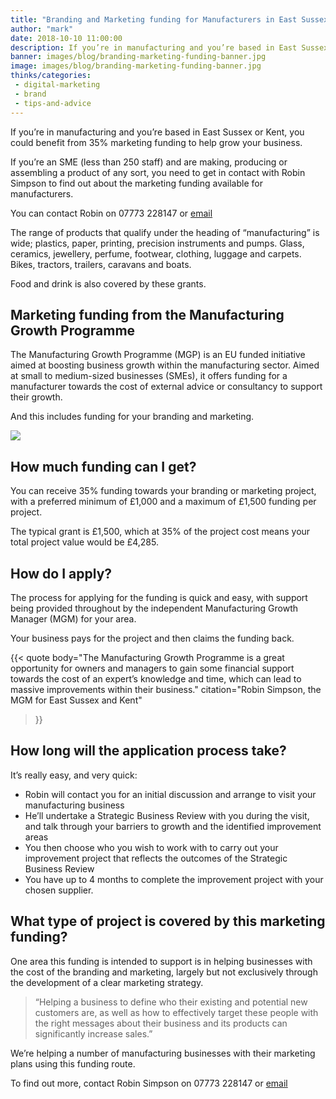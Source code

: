 ```yaml
---
title: "Branding and Marketing funding for Manufacturers in East Sussex and Kent"
author: "mark"
date: 2018-10-10 11:00:00
description: If you’re in manufacturing and you’re based in East Sussex or Kent, you could benefit from 35% marketing funding to help grow your business.
banner: images/blog/branding-marketing-funding-banner.jpg
image: images/blog/branding-marketing-funding-banner.jpg
thinks/categories: 
 - digital-marketing
 - brand
 - tips-and-advice
---
```


If you’re in manufacturing and you’re based in East Sussex or Kent, you could benefit from 35% marketing funding to help grow your business.

If you’re an SME (less than 250 staff) and are making, producing or assembling a product of any sort, you need to get in contact with Robin Simpson to find out about the marketing funding available for manufacturers. 

You can contact Robin on 07773 228147 or [email](mailto:robin.simpson@egs.live)

The range of products that qualify under the heading of “manufacturing” is wide; plastics, paper, printing, precision instruments and pumps. Glass, ceramics, jewellery, perfume, footwear, clothing, luggage and carpets. Bikes, tractors, trailers, caravans and boats. 

Food and drink is also covered by these grants.

## Marketing funding from the Manufacturing Growth Programme

The Manufacturing Growth Programme (MGP) is an EU funded initiative aimed at boosting business growth within the manufacturing sector. Aimed at small to medium-sized businesses (SMEs), it offers funding for a manufacturer towards the cost of external advice or consultancy to support their growth.

And this includes funding for your branding and marketing.

![](images/blog/branding-marketing-growth.jpg)

## How much funding can I get?

You can receive 35% funding towards your branding or marketing project, with a preferred minimum of £1,000 and a maximum of £1,500 funding per project.

The typical grant is £1,500, which at 35% of the project cost means your total project value would be £4,285.

## How do I apply?

The process for applying for the funding is quick and easy, with support being provided throughout by the independent Manufacturing Growth Manager (MGM) for your area.

Your business pays for the project and then claims the funding back.

{{< quote
	body="The Manufacturing Growth Programme is a great opportunity for owners and managers to gain some financial support towards the cost of an expert’s knowledge and time, which can lead to massive improvements within their business."
	citation="Robin Simpson, the MGM for East Sussex and Kent"
>}} 

## How long will the application process take?

It’s really easy, and very quick:

* Robin will contact you for an initial discussion and arrange to visit your manufacturing business
* He’ll undertake a Strategic Business Review with you during the visit, and talk through your barriers to growth and the identified improvement areas
* You then choose who you wish to work with to carry out your improvement project that reflects the outcomes of the Strategic Business Review
* You have up to 4 months to complete the improvement project with your chosen supplier.

## What type of project is covered by this marketing funding?

One area this funding is intended to support is in helping businesses with the cost of the branding and marketing, largely but not exclusively through the development of a clear marketing strategy.

>“Helping a business to define who their existing and potential new customers are, as well as how to effectively target these people with the right messages about their business and its products can significantly increase sales.”

We’re helping a number of manufacturing businesses with their marketing plans using this funding route.

To find out more, contact Robin Simpson on 07773 228147 or [email](mailto:robin.simpson@egs.live) 

